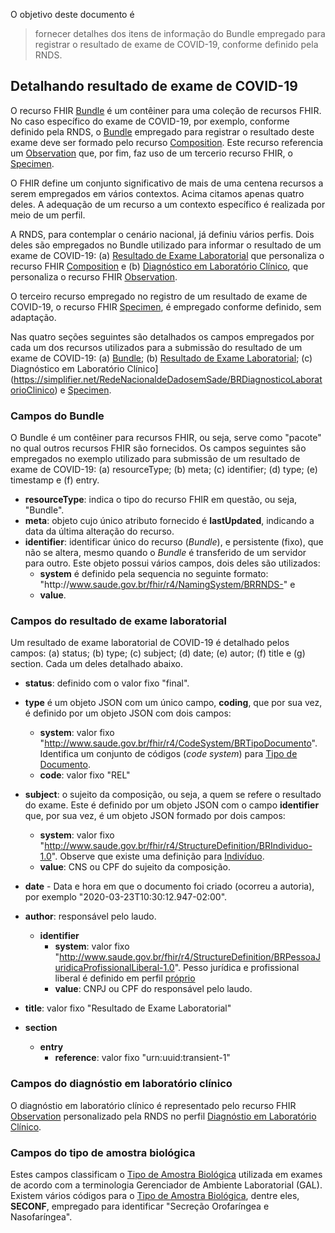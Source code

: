 O objetivo deste documento é

> fornecer detalhes dos itens de informação do Bundle empregado para registrar o resultado de exame de COVID-19, conforme definido pela RNDS.

## Detalhando resultado de exame de COVID-19

O recurso FHIR [Bundle](https://www.hl7.org/fhir/bundle.html) é um contêiner para uma coleção de recursos FHIR. No caso específico do exame de COVID-19, por exemplo, 
conforme definido pela RNDS, o [Bundle](https://www.hl7.org/fhir/bundle.html) empregado para registrar o resultado deste exame deve ser formado pelo recurso [Composition](https://www.hl7.org/fhir/composition.html). Este recurso referencia um [Observation](https://www.hl7.org/fhir/observation.html) que, por fim, 
faz uso de um tercerio recurso FHIR, o [Specimen](https://www.hl7.org/fhir/specimen.html). 

O FHIR define um conjunto significativo de mais de uma centena recursos a serem empregados em vários contextos. Acima citamos apenas quatro deles. 
A adequação de um recurso a um contexto específico
é realizada por meio de um perfil. 

A RNDS, para contemplar o cenário nacional, já definiu vários perfis. Dois deles são empregados no Bundle
utilizado para informar o resultado de um exame de COVID-19: (a) [Resultado de Exame Laboratorial](https://simplifier.net/redenacionaldedadosemsade/brresultadoexamelaboratorial-duplicate-3) que personaliza o recurso FHIR [Composition](https://www.hl7.org/fhir/composition.html) e (b) [Diagnóstico em Laboratório Clínico](https://simplifier.net/RedeNacionaldeDadosemSade/BRDiagnosticoLaboratorioClinico), que personaliza o recurso FHIR [Observation](https://www.hl7.org/fhir/observation.html).

O terceiro recurso empregado no registro de um resultado de exame de COVID-19, o recurso FHIR [Specimen](https://www.hl7.org/fhir/specimen.html), é empregado conforme definido, sem adaptação.

Nas quatro seções seguintes são detalhados os campos empregados por cada um dos recursos utilizados para a submissão do resultado de um exame 
de COVID-19: (a) [Bundle](https://www.hl7.org/fhir/bundle.html); (b) [Resultado de Exame Laboratorial](https://simplifier.net/redenacionaldedadosemsade/brresultadoexamelaboratorial-duplicate-3); (c) Diagnóstico em Laboratório Clínico](https://simplifier.net/RedeNacionaldeDadosemSade/BRDiagnosticoLaboratorioClinico) e [Specimen](https://www.hl7.org/fhir/specimen.html).

### Campos do Bundle
O Bundle é um contêiner para recursos FHIR, ou seja, serve como "pacote" no qual outros recursos FHIR são fornecidos. 
Os campos seguintes são empregados no exemplo utilizado para submissão de um resultado de exame de COVID-19: (a) resourceType; (b) meta;
(c) identifier; (d) type; (e) timestamp e (f) entry. 

- **resourceType**: indica o tipo do recurso FHIR em questão, ou seja, "Bundle".
- **meta**: objeto cujo único atributo fornecido é **lastUpdated**, indicando a data da última alteração do recurso. 
- **identifier**: identificar único do recurso (_Bundle_), e persistente (fixo), que não se altera, mesmo quando o _Bundle_ é 
transferido de um servidor para outro. Este objeto possui vários campos, dois deles são utilizados:
  - **system** é definido pela sequencia no seguinte formato: "http://<span></span>www.saude.gov.br/fhir/r4/NamingSystem/BRRNDS-<id-laboratorio>" e
  - **value**. 

### Campos do resultado de exame laboratorial

Um resultado de exame laboratorial de COVID-19 é detalhado pelos campos: (a) status; (b) type; (c) subject; (d) date; (e) autor; (f) title e (g) section. 
Cada um deles detalhado abaixo.

- **status**: definido com o valor fixo "final". 
- **type** é um objeto JSON com um único campo, **coding**, que por sua vez, é definido por um objeto JSON com dois campos:
  - **system**: valor fixo "http://www.saude.gov.br/fhir/r4/CodeSystem/BRTipoDocumento". Identifica um conjunto de códigos (_code system_) para [Tipo de Documento](https://simplifier.net/redenacionaldedadosemsade/brtipodocumento).
  - **code**: valor fixo "REL"
- **subject**: o sujeito da composição, ou seja, a quem se refere o resultado do exame. Este é definido por um objeto JSON com o campo **identifier** que, por sua
vez, é um objeto JSON formado por dois campos:
  - **system**: valor fixo "http://www.saude.gov.br/fhir/r4/StructureDefinition/BRIndividuo-1.0". Observe que existe uma definição para [Indivíduo](https://simplifier.net/RedeNacionaldeDadosemSade/BRIndividuo).
  - **value**: CNS ou CPF do sujeito da composição. 
- **date** - Data e hora em que o documento foi criado (ocorreu a autoria), por exemplo "2020-03-23T10:30:12.947-02:00".

- **author**: responsável pelo laudo. 
  - **identifier**
    - **system**: valor fixo "http://www.saude.gov.br/fhir/r4/StructureDefinition/BRPessoaJuridicaProfissionalLiberal-1.0". Pesso jurídica e profissional liberal é definido em perfil [próprio](https://simplifier.net/redenacionaldedadosemsade/brpessoajuridicaprofissionalliberal)
    - **value**: CNPJ ou CPF do responsável pelo laudo.
- **title**: valor fixo "Resultado de Exame Laboratorial"
- **section**
  - **entry**
    - **reference**: valor fixo "urn:uuid:transient-1"
    
### Campos do diagnóstio em laboratório clínico
O diagnóstio em laboratório clínico é representado pelo recurso FHIR [Observation](https://www.hl7.org/fhir/observation.html) personalizado
pela RNDS no perfil [Diagnóstio em Laboratório Clínico](https://simplifier.net/RedeNacionaldeDadosemSade/BRDiagnosticoLaboratorioClinico).

### Campos do tipo de amostra biológica

Estes campos classificam o [Tipo de Amostra Biológica](https://simplifier.net/redenacionaldedadosemsade/brtipoamostragal) utilizada em exames de acordo com a terminologia Gerenciador de Ambiente Laboratorial (GAL). Existem vários códigos para o [Tipo de Amostra Biológica](https://simplifier.net/redenacionaldedadosemsade/brtipoamostragal), dentre eles, **SECONF**, empregado para identificar "Secreção Orofaríngea e Nasofaríngea".

